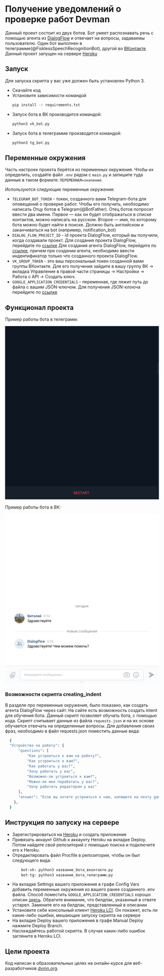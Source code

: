 # Получение уведомлений о проверке работ Devman

Данный проект состоит из двух ботов. Бот умеет распознавать речь с помощью агента из [DialogFlow](https://dialogflow.cloud.google.com/#/getStarted) и отвечает на вопросы, задаваемы пользователю.
Один бот выполнен в телеграмме(@FisklessSpeechRecognitionBot), другой во [ВКонтакте](https://vk.com/im?sel=-207767994) 
Данный проект запущен на сервере [Heroku](https://id.heroku.com/login)

## Запуск

Для запуска скрипта у вас уже должен быть установлен Python 3.

- Скачайте код
- Установите зависимости командой 
    ```sh
    pip install -r requirements.txt
    ```
- Запуск бота в ВК производится командой: 
    ```sh
    python3 vk_bot.py
    ```
- Запуск бота в телеграмме производится командой: 
    ```sh
    python3 tg_bot.py
    ```

## Переменные окружения

Часть настроек проекта берётся из переменных окружения. 
Чтобы их определить, создайте файл `.env` рядом с `main.py` 
и запишите туда данные в таком формате: `ПЕРЕМЕННАЯ=значение`.

Используются следующие переменные окружения: 
- `TELEGRAM_BOT_TOKEN` - токен, созданного вами Telegram-бота для оповещений о проверке работ. Чтобы его получить, необходимо написать Отцу ботов в Telegram(@BotFather). 
Отец ботов попросит ввести два имени. Первое — как он будет отображаться в списке контактов, можно написать на русском. Второе — имя, по которому бота можно будет найти в поиске. Должно быть английском и заканчиваться на bot (например, notification_bot)
- `DIALOG_FLOW_PROJECT_ID` - id проекта DialogFlow, который вы получили, когда создавали проект. 
Для создания проекта DialogFlow, перейдите по [ссылке](https://cloud.google.com/dialogflow/es/docs/quick/setup)
Для создания агента DialogFlow, перейдите по [ссылке](https://cloud.google.com/dialogflow/es/docs/quick/build-agent), причем при создании агента, необходимо ввести индентификатор только что созданного проекта DialogFlow.
- `VK_GROUP_TOKEN` - это ваш персональный токен созданной вами группы ВКонтакте.  Для его получения зайдите в вашу группу ВК -> вкладка Управление в правой части страницы -> Настройки -> Работа с API -> Создать ключ.
- `GOOGLE_APPLICATION_CREDENTIALS` - переменная, где лежит путь до файла с вашим JSON-ключом. Для получения JSON-клоюча перейдите по [ссылке](https://cloud.google.com/docs/authentication/getting-started)


## Функционал проекта

Пример работы бота в телеграмм:

![Image alt](https://github.com/Fiskless/Bot_with_speech_recognition/blob/master/demo%20bots/demo_tg_bot.gif)

Пример работы бота в ВК:

![Image alt](https://github.com/Fiskless/Bot_with_speech_recognition/blob/master/demo%20bots/demo_vk_bot.gif)

### Возможности скрипта creating_indent

В разделе про переменные окружения, было показано, как создать агента DialogFlow через сайт. На сайте есть возможность создать intent для обучения бота. 
Данный скрипт позволяет обучать бота, с помощью кода. Скрипт считывает данные из файла `requests.json` и на их основе обучается отвечать на определенные вопросы.
Для добавления своих фраз, необходимо в файл requests.json поместить данные вида:
  ```sh
    {
    "Устройство на работу": {
        "questions": [
            "Как устроиться к вам на работу?",
            "Как устроиться к вам?",
            "Как работать у вас?",
            "Хочу работать у вас",
            "Возможно-ли устроиться к вам?",
            "Можно-ли мне поработать у вас?",
            "Хочу работать редактором у вас"
        ],
        "answer": "Если вы хотите устроиться к нам, напишите на почту game-of-verbs@gmail.com мини-эссе о себе и прикрепите ваше портфолио."
      },
    }
  ```


## Инструкция по запуску на сервере

- Зарегистрироваться на [Heroku](https://id.heroku.com/login) и создать приложение
- Привязать аккаунт Github к аккаунту Heroku на вкладке Deploy. Потом найдите свой репозиторий с помощью поиска и подключите его к Heroku.
- Отредактировать файл Procfile в репозитории, чтобы он был следующего вида:
  ```sh
      bot-vk: python3 название_бота_вконтакте.py
      bot-tg: python3 название_бота_телеграмм.py
  ```
- На вкладке Settings вашего приложения в графе Config Vars добавить переменные окружения из вашего ранее созданного .env файла.
Способ поместить `GOOGLE_APPLICATION_CREDENTIALS` хорошо описан [здесь](https://stackoverflow.com/questions/47446480/how-to-use-google-api-credentials-json-on-heroku#:~:text=I%20spent%20an%20entire%20day%20to%20find%20the%20solution%20because%20it%27s%20tricky.%20No%20matter%20your%20language%2C%20the%20solution%20will%20be%20the%20same). 
Обратите внимание, что билдпак, указанный в ответе устарел. 
Замените его на билдпак, представленный в описании
- Установите себе консольный клиент [Heroku LCI](https://devcenter.heroku.com/articles/heroku-cli#download-and-install). Он покажет, есть ли какие-либо ошибки, мешающие запуску скрипта на сервере
- На вкладке Deploy вашего приложения в графе Manual Deploy нажмите Deploy Branch. 
- Наслаждайтесь работой скрипта. В случае каких-либо ошибок загляните в Heroku LCI.


## Цели проекта

Код написан в образовательных целях на онлайн-курсе для веб-разработчиков [dvmn.org](https://dvmn.org/).